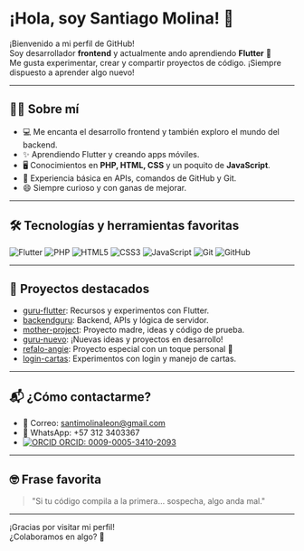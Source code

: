 # ¡Hola, soy Santiago Molina! 👋

¡Bienvenido a mi perfil de GitHub!  
Soy desarrollador **frontend** y actualmente ando aprendiendo **Flutter** 🚀  
Me gusta experimentar, crear y compartir proyectos de código. ¡Siempre dispuesto a aprender algo nuevo!

---

## 🧑‍💻 Sobre mí

- 💻 Me encanta el desarrollo frontend y también exploro el mundo del backend.
- ✨ Aprendiendo Flutter y creando apps móviles.
- 🖥️ Conocimientos en **PHP, HTML, CSS** y un poquito de **JavaScript**.
- 🔌 Experiencia básica en APIs, comandos de GitHub y Git.
- 😄 Siempre curioso y con ganas de mejorar.

---

## 🛠️ Tecnologías y herramientas favoritas

![Flutter](https://img.shields.io/badge/-Flutter-02569B?style=flat&logo=flutter&logoColor=white)
![PHP](https://img.shields.io/badge/-PHP-777BB4?style=flat&logo=php&logoColor=white)
![HTML5](https://img.shields.io/badge/-HTML5-E34F26?style=flat&logo=html5&logoColor=white)
![CSS3](https://img.shields.io/badge/-CSS3-1572B6?style=flat&logo=css3)
![JavaScript](https://img.shields.io/badge/-JavaScript-F7DF1E?style=flat&logo=javascript&logoColor=black)
![Git](https://img.shields.io/badge/-Git-F05032?style=flat&logo=git&logoColor=white)
![GitHub](https://img.shields.io/badge/-GitHub-181717?style=flat&logo=github&logoColor=white)

---

## 🚀 Proyectos destacados

- [guru-flutter](https://github.com/gato200308/guru-flutter): Recursos y experimentos con Flutter.
- [backendguru](https://github.com/gato200308/backendguru): Backend, APIs y lógica de servidor.
- [mother-project](https://github.com/gato200308/mother-project): Proyecto madre, ideas y código de prueba.
- [guru-nuevo](https://github.com/gato200308/guru-nuevo): ¡Nuevas ideas y proyectos en desarrollo!
- [refalo-angie](https://github.com/gato200308/refalo-angie): Proyecto especial con un toque personal 💖
- [login-cartas](https://github.com/gato200308/login-cartas): Experimentos con login y manejo de cartas.

---

## 📬 ¿Cómo contactarme?

- 📧 Correo: santimolinaleon@gmail.com
- 📱 WhatsApp: +57 312 3403367
- [![ORCID](https://orcid.org/sites/default/files/images/orcid_16x16.png) ORCID: 0009-0005-3410-2093](https://orcid.org/0009-0005-3410-2093)

---

## 🤓 Frase favorita

> "Si tu código compila a la primera… sospecha, algo anda mal."

---

¡Gracias por visitar mi perfil!  
¿Colaboramos en algo? 🚀
